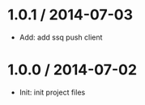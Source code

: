 1.0.1 / 2014-07-03
==================

 * Add: add ssq push client

1.0.0 / 2014-07-02
==================

 * Init: init project files